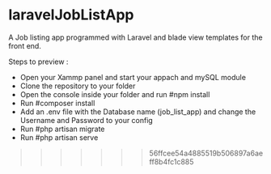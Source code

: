 
# laravelJobListApp
A Job listing app programmed with Laravel and blade view templates for the front end.

Steps to preview :

- Open your Xammp panel and start your appach and mySQL module
- Clone the repository to your folder
- Open the console inside your folder and run #npm install
- Run #composer install
- Add an .env file with the Database name (job_list_app) and change the Username and Password to your config
- Run #php artisan migrate
- Run #php artisan serve
>>>>>>> 56ffcee54a4885519b506897a6aeff8b4fc1c885


